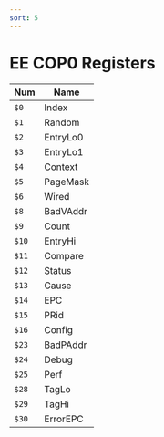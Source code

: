 ```yaml
---
sort: 5
---
```


# EE COP0 Registers

Num | Name
--- | ---
`$0` | Index
`$1` | Random
`$2` | EntryLo0
`$3` | EntryLo1
`$4` | Context
`$5` | PageMask
`$6` | Wired
`$8` | BadVAddr
`$9` | Count
`$10` | EntryHi
`$11` | Compare
`$12` | Status
`$13` | Cause
`$14` | EPC
`$15` | PRid
`$16` | Config
`$23` | BadPAddr
`$24` | Debug
`$25` | Perf
`$28` | TagLo
`$29` | TagHi
`$30` | ErrorEPC

